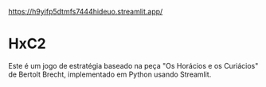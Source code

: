 https://h9yifp5dtmfs7444hideuo.streamlit.app/

# HxC2
Este é um jogo de estratégia baseado na peça "Os Horácios e os Curiácios" de Bertolt Brecht, implementado em Python usando Streamlit.
